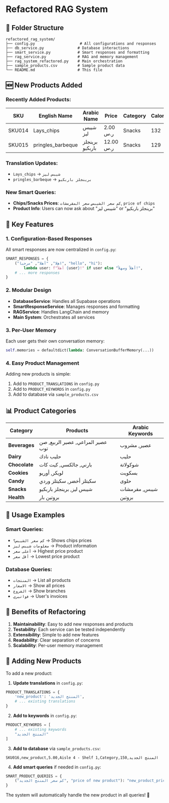 # Refactored RAG System

## 📁 Folder Structure

```
refactored_rag_system/
├── config.py                    # All configurations and responses
├── db_service.py               # Database interactions
├── smart_service.py            # Smart responses and formatting
├── rag_service.py              # RAG and memory management
├── rag_system_refactored.py    # Main orchestration
├── sample_products.csv         # Sample product data
└── README.md                   # This file
```

## 🆕 New Products Added

### Recently Added Products:

| SKU | English Name | Arabic Name | Price | Category | Calories |
|-----|--------------|-------------|-------|----------|----------|
| SKU014 | Lays_chips | شيبس ليز | 2.00 ر.س | Snacks | 132 |
| SKU015 | pringles_barbeque | برينجلز باربكيو | 12.00 ر.س | Snacks | 129 |

### Translation Updates:
- `Lays_chips` → `شيبس ليز`
- `pringles_barbeque` → `برينجلز باربكيو`

### New Smart Queries:
- **Chips/Snacks Prices**: `كم سعر الشيبس`, `سعر المقرمشات`, `price of chips`
- **Product Info**: Users can now ask about "شيبس ليز" or "برينجلز باربكيو"

## 🚀 Key Features

### 1. Configuration-Based Responses
All smart responses are now centralized in `config.py`:
```python
SMART_RESPONSES = {
    ("اهلا", "أهلا", "مرحبا", "hello", "hi"): 
        lambda user: f"أهلاً {user}!" if user else "أهلاً وسهلاً!",
    # ... more responses
}
```

### 2. Modular Design
- **DatabaseService**: Handles all Supabase operations
- **SmartResponseService**: Manages responses and formatting
- **RAGService**: Handles LangChain and memory
- **Main System**: Orchestrates all services

### 3. Per-User Memory
Each user gets their own conversation memory:
```python
self.memories = defaultdict(lambda: ConversationBufferMemory(...))
```

### 4. Easy Product Management
Adding new products is simple:
1. Add to `PRODUCT_TRANSLATIONS` in `config.py`
2. Add to `PRODUCT_KEYWORDS` in `config.py`
3. Add to database via `sample_products.csv`

## 📊 Product Categories

| Category | Products | Arabic Keywords |
|----------|----------|-----------------|
| **Beverages** | عصير المراعي, عصير الربيع, صن توب | عصير, مشروب |
| **Dairy** | حليب نادك | حليب |
| **Chocolate** | بارني, جالكسي, كيت كات | شوكولاتة |
| **Cookies** | لويكر, أوريو | بسكويت |
| **Candy** | سكيتلز أخضر, سكيتلز وردي | حلوى |
| **Snacks** | شيبس ليز, برينجلز باربكيو | شيبس, مقرمشات |
| **Health** | بروتين بار | بروتين |

## 🔧 Usage Examples

### Smart Queries:
- `كم سعر الشيبس؟` → Shows chips prices
- `معلومات شيبس ليز` → Product information
- `أعلى سعر` → Highest price product
- `أقل سعر` → Lowest price product

### Database Queries:
- `المنتجات` → List all products
- `الاسعار` → Show all prices
- `الفروع` → Show branches
- `فواتيري` → User's invoices

## 🎯 Benefits of Refactoring

1. **Maintainability**: Easy to add new responses and products
2. **Testability**: Each service can be tested independently
3. **Extensibility**: Simple to add new features
4. **Readability**: Clear separation of concerns
5. **Scalability**: Per-user memory management

## 📝 Adding New Products

To add a new product:

1. **Update translations** in `config.py`:
```python
PRODUCT_TRANSLATIONS = {
    'new_product': 'المنتج الجديد',
    # ... existing translations
}
```

2. **Add to keywords** in `config.py`:
```python
PRODUCT_KEYWORDS = [
    # ... existing keywords
    "المنتج الجديد"
]
```

3. **Add to database** via `sample_products.csv`:
```csv
SKU016,new_product,5.00,Aisle 4 - Shelf 1,Category,150,المنتج الجديد
```

4. **Add smart queries** if needed in `config.py`:
```python
SMART_PRODUCT_QUERIES = {
    ("كم سعر المنتج الجديد", "price of new product"): "new_product_prices",
}
```

The system will automatically handle the new product in all queries! 🎉
